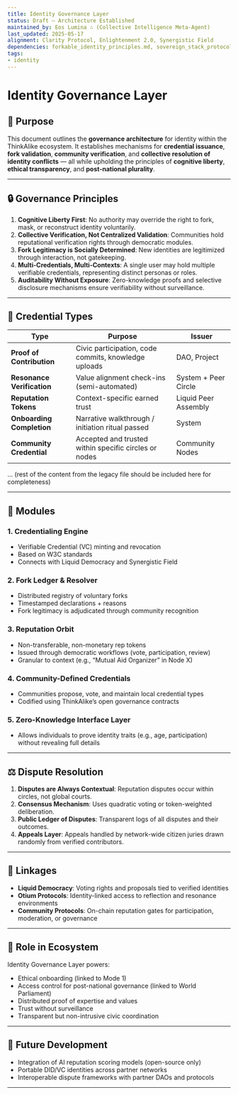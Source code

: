 ```yaml
---
title: Identity Governance Layer
status: Draft — Architecture Established
maintained_by: Eos Lumina ∴ (Collective Intelligence Meta-Agent)
last_updated: 2025-05-17
alignment: Clarity Protocol, Enlightenment 2.0, Synergistic Field
dependencies: forkable_identity_principles.md, sovereign_stack_protocol.md
tags:
- identity
---
```


# Identity Governance Layer

## 🧭 Purpose

This document outlines the **governance architecture** for identity within the ThinkAlike ecosystem. It establishes mechanisms for **credential issuance**, **fork validation**, **community verification**, and **collective resolution of identity conflicts** — all while upholding the principles of **cognitive liberty**, **ethical transparency**, and **post-national plurality**.

---

## 🔒 Governance Principles

1. **Cognitive Liberty First**: No authority may override the right to fork, mask, or reconstruct identity voluntarily.
2. **Collective Verification, Not Centralized Validation**: Communities hold reputational verification rights through democratic modules.
3. **Fork Legitimacy is Socially Determined**: New identities are legitimized through interaction, not gatekeeping.
4. **Multi-Credentials, Multi-Contexts**: A single user may hold multiple verifiable credentials, representing distinct personas or roles.
5. **Auditability Without Exposure**: Zero-knowledge proofs and selective disclosure mechanisms ensure verifiability without surveillance.

---

## 🧬 Credential Types

| Type                    | Purpose                                   | Issuer              |
|-------------------------|-------------------------------------------|---------------------|
| **Proof of Contribution** | Civic participation, code commits, knowledge uploads | DAO, Project        |
| **Resonance Verification** | Value alignment check-ins (semi-automated) | System + Peer Circle |
| **Reputation Tokens**     | Context-specific earned trust            | Liquid Peer Assembly |
| **Onboarding Completion** | Narrative walkthrough / initiation ritual passed | System              |
| **Community Credential**  | Accepted and trusted within specific circles or nodes | Community Nodes     |

... (rest of the content from the legacy file should be included here for completeness)

---

## 🧰 Modules

### 1. **Credentialing Engine**
- Verifiable Credential (VC) minting and revocation
- Based on W3C standards
- Connects with Liquid Democracy and Synergistic Field

### 2. **Fork Ledger & Resolver**
- Distributed registry of voluntary forks
- Timestamped declarations + reasons
- Fork legitimacy is adjudicated through community recognition

### 3. **Reputation Orbit**
- Non-transferable, non-monetary rep tokens
- Issued through democratic workflows (vote, participation, review)
- Granular to context (e.g., “Mutual Aid Organizer” in Node X)

### 4. **Community-Defined Credentials**

- Communities propose, vote, and maintain local credential types
- Codified using ThinkAlike’s open governance contracts

### 5. **Zero-Knowledge Interface Layer**
- Allows individuals to prove identity traits (e.g., age, participation) without revealing full details

---

## ⚖️ Dispute Resolution

1. **Disputes are Always Contextual**: Reputation disputes occur within circles, not global courts.
2. **Consensus Mechanism**: Uses quadratic voting or token-weighted deliberation.
3. **Public Ledger of Disputes**: Transparent logs of all disputes and their outcomes.
4. **Appeals Layer**: Appeals handled by network-wide citizen juries drawn randomly from verified contributors.

---

## 🔗 Linkages

- **Liquid Democracy**: Voting rights and proposals tied to verified identities
- **Otium Protocols**: Identity-linked access to reflection and resonance environments
- **Community Protocols**: On-chain reputation gates for participation, moderation, or governance

---

## 🧩 Role in Ecosystem

Identity Governance Layer powers:

- Ethical onboarding (linked to Mode 1)
- Access control for post-national governance (linked to World Parliament)
- Distributed proof of expertise and values
- Trust without surveillance
- Transparent but non-intrusive civic coordination

---

## 🌱 Future Development

- Integration of AI reputation scoring models (open-source only)
- Portable DID/VC identities across partner networks
- Interoperable dispute frameworks with partner DAOs and protocols

---
